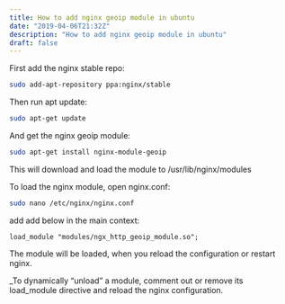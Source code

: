 ```yaml
---
title: How to add nginx geoip module in ubuntu
date: "2019-04-06T21:32Z"
description: "How to add nginx geoip module in ubuntu"
draft: false
---
```


First add the nginx stable repo:
```bash
sudo add-apt-repository ppa:nginx/stable
```

Then run apt update:
```bash
sudo apt-get update
```
And get the nginx geoip module:
```bash
sudo apt-get install nginx-module-geoip
```

This will download and load the module to /usr/lib/nginx/modules

To load the nginx module, open nginx.conf:

```bash
sudo nano /etc/nginx/nginx.conf
```
add add below in the main context:

```
load_module "modules/ngx_http_geoip_module.so";
```

The module will be loaded, when you reload the configuration or restart nginx.

_To dynamically “unload” a module, comment out or remove its load_module directive and reload the nginx configuration.